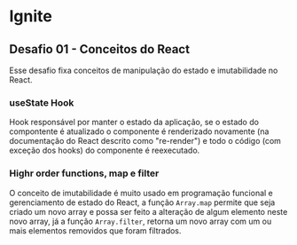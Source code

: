 # Ignite

## Desafio 01 - Conceitos do React

Esse desafio fixa conceitos de manipulação do estado e imutabilidade no React.

### useState Hook

Hook responsável por manter o estado da aplicação, se o estado do compontente é atualizado o componente é renderizado novamente (na documentação do React descrito como "re-render") e todo o código (com exceção dos hooks) do componente é reexecutado.

### Highr order functions, map e filter

O conceito de imutabilidade é muito usado em programação funcional e gerenciamento de estado do React, a função `Array.map` permite que seja criado um novo array e possa ser feito a alteração de algum elemento neste novo array, já a função `Array.filter`, retorna um novo array com um ou mais elementos removidos que foram filtrados.
